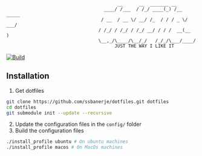                                              __      __  _______ __
                                        ____/ /___  / /_/ ____(_) /__  _____
                                       / __  / __ \/ __/ /_  / / / _ \/ ___/
                                      / /_/ / /_/ / /_/ __/ / / /  __(__  )
                                      \__,_/\____/\__/_/   /_/_/\___/____/
                                            JUST THE WAY I LIKE IT

[![Build](https://github.com/ssbanerje/dotfiles/actions/workflows/build.yml/badge.svg?branch=master)](https://github.com/ssbanerje/dotfiles/actions/workflows/build.yml)

## Installation

1. Get dotfiles
```bash
git clone https://github.com/ssbanerje/dotfiles.git dotfiles
cd dotfiles
git submodule init --update --recursive
```
2. Update the configuration files in the `config/` folder
2. Build the configuration files
```bash
./install_profile ubuntu # On ubuntu machines
./install_profile macos # On MacOs machines

```
